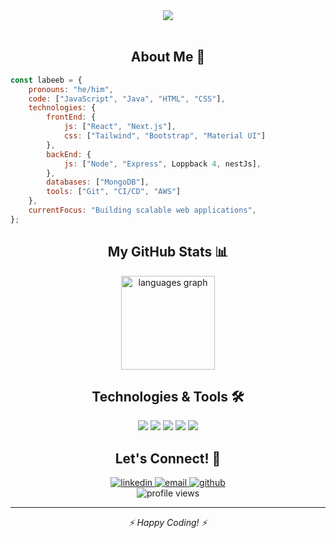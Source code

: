 <!-- Header Section -->
<div align="center">
  <div>
    <img src="https://readme-typing-svg.demolab.com/?lines=👋+Hey,+I'm+Labeeb+Shareef;Full+Stack+Developer;Always+learning+new+things&font=Fira%20Code&center=true&width=440&height=45&color=f75c7e&vCenter=true&pause=1000&size=22" />
  </div>
</div>

<br/>

<!-- About Me Section -->
<h2 align="center">About Me 🚀</h2>

```javascript
const labeeb = {
    pronouns: "he/him",
    code: ["JavaScript", "Java", "HTML", "CSS"],
    technologies: {
        frontEnd: {
            js: ["React", "Next.js"],
            css: ["Tailwind", "Bootstrap", "Material UI"]
        },
        backEnd: {
            js: ["Node", "Express", Loppback 4, nestJs],
        },
        databases: ["MongoDB"],
        tools: ["Git", "CI/CD", "AWS"]
    },
    currentFocus: "Building scalable web applications",
};
```

<!-- Stats Section -->
<h2 align="center">My GitHub Stats 📊</h2>
<div align="center">
  <img src="https://github-readme-stats.vercel.app/api/top-langs?username=labeebshareef&locale=en&hide_title=false&layout=compact&card_width=320&langs_count=6&theme=radical&hide_border=true" height="150" alt="languages graph" />
</div>

<!-- Skills Section -->
<h2 align="center">Technologies & Tools 🛠️</h2>

<div align="center">
  <img src="https://img.shields.io/badge/JavaScript-F7DF1E?style=for-the-badge&logo=javascript&logoColor=black" />
  <img src="https://img.shields.io/badge/React-61DAFB?style=for-the-badge&logo=react&logoColor=black" />
  <img src="https://img.shields.io/badge/Node.js-339933?style=for-the-badge&logo=node.js&logoColor=white" />
<!--   <img src="https://img.shields.io/badge/Python-3776AB?style=for-the-badge&logo=python&logoColor=white" /> -->
  <img src="https://img.shields.io/badge/MongoDB-47A248?style=for-the-badge&logo=mongodb&logoColor=white" />
<!--   <img src="https://img.shields.io/badge/Docker-2496ED?style=for-the-badge&logo=docker&logoColor=white" /> -->
  <img src="https://img.shields.io/badge/AWS-232F3E?style=for-the-badge&logo=amazon-aws&logoColor=white" />
</div>

<!-- Connect Section -->
<h2 align="center">Let's Connect! 🤝</h2>

<div align="center">
  <a href="https://www.linkedin.com/in/labeeb-shareef" target="_blank">
    <img src="https://img.shields.io/badge/LinkedIn-0077B5?style=for-the-badge&logo=linkedin&logoColor=white" alt="linkedin" />
  </a>
  <a href="mailto:labeebshareef96@gmail.com">
    <img src="https://img.shields.io/badge/Email-D14836?style=for-the-badge&logo=gmail&logoColor=white" alt="email" />
  </a>
  <a href="https://github.com/labeebshareef" target="_blank">
    <img src="https://img.shields.io/badge/GitHub-100000?style=for-the-badge&logo=github&logoColor=white" alt="github" />
  </a>
</div>

<!-- Footer -->
<div align="center">
  <img src="https://komarev.com/ghpvc/?username=labeebshareef&color=blueviolet&style=flat-square&label=Profile+Views" alt="profile views" />
</div>

---

<div align="center">
  <i>⚡ Happy Coding! ⚡</i>
</div>
